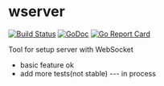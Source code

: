 # wserver

[![Build Status](https://www.travis-ci.org/alfred-zhong/wserver.svg?branch=master)](https://www.travis-ci.org/alfred-zhong/wserver) [![GoDoc](https://godoc.org/github.com/alfred-zhong/wserver?status.svg)](https://godoc.org/github.com/alfred-zhong/wserver) [![Go Report Card](https://goreportcard.com/badge/github.com/alfred-zhong/wserver)](https://goreportcard.com/report/github.com/alfred-zhong/wserver)

Tool for setup server with WebSocket

* basic feature ok
* add more tests(not stable) --- in process
